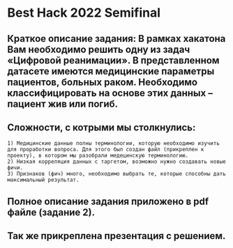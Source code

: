 # Best Hack 2022 Semifinal
## Краткое описание задания: В рамках хакатона Вам необходимо решить одну из задач «Цифровой реанимации». В представленном датасете имеются медицинские параметры пациентов, больных раком. Необходимо классифицировать на основе этих данных – пациент жив или погиб. 
## Сложности, с котрыми мы столкнулись:
```
1) Медицинские данные полны терминологии, которую необходимо изучить
для проработки вопроса. Для этого был создан файл (прикреплен к проекту), в котором мы разобрали медецинскую терминологию.
2) Низкая корреляция данных с таргетом, возможно нужно создавать новые
фичи.
3) Признаков (фич) много, необходимо выбрать те, которые способны дать
максимальный результат.
```
## Полное описание задания приложено в pdf файле (задание 2).
## Так же прикреплена презентация с решением.